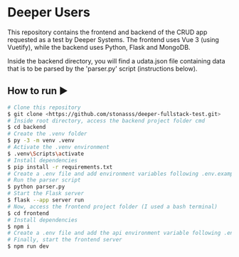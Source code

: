 # Deeper Users

This repository contains the frontend and backend of the CRUD app requested as a test by Deeper Systems. The frontend uses Vue 3 (using Vuetify), while the backend uses Python, Flask and MongoDB.

Inside the backend directory, you will find a udata.json file containing data that is to be parsed by the 'parser.py' script (instructions below).

## How to run ▶️
```bash
# Clone this repository
$ git clone <https://github.com/stonasss/deeper-fullstack-test.git>
# Inside root directory, access the backend project folder cmd
$ cd backend
# Create the .venv folder
$ py -3 -m venv .venv
# Activate the .venv environment
$ .venv\Scripts\activate
# Install dependencies
$ pip install -r requirements.txt
# Create a .env file and add environment variables following .env.example (ex: DATABASE_NAME = "test_database")
# Run the parser script
$ python parser.py
# Start the Flask server
$ flask --app server run
# Now, access the frontend project folder (I used a bash terminal)
$ cd frontend
# Install dependencies
$ npm i
# Create a .env file and add the api environment variable following .env.example
# Finally, start the frontend server
$ npm run dev
```

